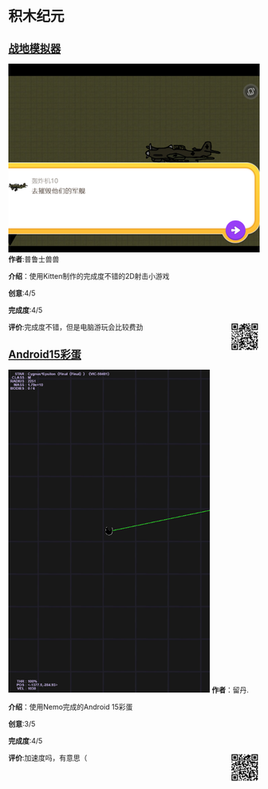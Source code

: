 # 积木纪元

## [战地模拟器](https://shequ.codemao.cn/work/277380748)

![1](./assets/kitten-1.png)
**作者**:普鲁士兽兽

**介绍**：使用Kitten制作的完成度不错的2D射击小游戏

**创意**:4/5

**完成度**:4/5

**评价**:完成度不错，但是电脑游玩会比较费劲
<img src="./assets/kitten-3.png" width="60px" style="float:right">

## [Android15彩蛋](https://shequ.codemao.cn/work/267196104)

![2](./assets/kitten-2.png)
**作者**：留丹.

**介绍**：使用Nemo完成的Android 15彩蛋

**创意**:3/5

**完成度**:4/5

**评价**:加速度吗，有意思（
<img src="./assets/kitten-4.png" width="60px" style="float:right">
